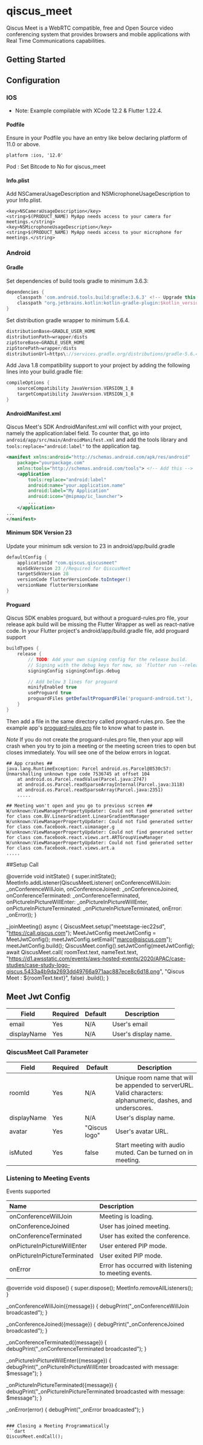 # qiscus_meet

Qiscus Meet is a WebRTC compatible, free and Open Source video conferencing system that provides browsers and mobile applications with Real Time Communications capabilities.
## Getting Started

## Configuration

<a name="ios"></a>
### IOS
* Note: Example compilable with XCode 12.2 & Flutter 1.22.4.

#### Podfile
Ensure in your Podfile you have an entry like below declaring platform of 11.0 or above.
```
platform :ios, '12.0'
```
Pod :
Set Bitcode to No for qiscus_meet
#### Info.plist
Add NSCameraUsageDescription and NSMicrophoneUsageDescription to your
Info.plist.

```text
<key>NSCameraUsageDescription</key>
<string>$(PRODUCT_NAME) MyApp needs access to your camera for meetings.</string>
<key>NSMicrophoneUsageDescription</key>
<string>$(PRODUCT_NAME) MyApp needs access to your microphone for meetings.</string>
```

<a name="android"></a>
### Android

#### Gradle
Set dependencies of build tools gradle to minimum 3.6.3:
```gradle
dependencies {
    classpath 'com.android.tools.build:gradle:3.6.3' <!-- Upgrade this -->
    classpath "org.jetbrains.kotlin:kotlin-gradle-plugin:$kotlin_version"
}
```

Set distribution gradle wrapper to minimum 5.6.4.
```gradle
distributionBase=GRADLE_USER_HOME
distributionPath=wrapper/dists
zipStoreBase=GRADLE_USER_HOME
zipStorePath=wrapper/dists
distributionUrl=https\://services.gradle.org/distributions/gradle-5.6.4-all.zip <!-- Upgrade this -->
```

Add Java 1.8 compatibility support to your project by adding the following lines into your build.gradle file:
```gradle
compileOptions {
    sourceCompatibility JavaVersion.VERSION_1_8
    targetCompatibility JavaVersion.VERSION_1_8
}
```

#### AndroidManifest.xml
Qiscus Meet's SDK AndroidManifest.xml will conflict with your project, namely
the application:label field. To counter that, go into
`android/app/src/main/AndroidManifest.xml` and add the tools library
and `tools:replace="android:label"` to the application tag.

```xml
<manifest xmlns:android="http://schemas.android.com/apk/res/android"
    package="yourpackage.com"
    xmlns:tools="http://schemas.android.com/tools"> <!-- Add this -->
    <application
        tools:replace="android:label"
        android:name="your.application.name"
        android:label="My Application"
        android:icon="@mipmap/ic_launcher">
        ...
    </application>
...
</manifest>
```

#### Minimum SDK Version 23
Update your minimum sdk version to 23 in android/app/build.gradle
```groovy
defaultConfig {
    applicationId "com.qiscus.qiscusmeet"
    minSdkVersion 23 //Required for QiscusMeet
    targetSdkVersion 28
    versionCode flutterVersionCode.toInteger()
    versionName flutterVersionName
}
```

#### Proguard

Qiscus SDK enables proguard, but without a proguard-rules.pro file, your release
apk build will be missing the Flutter Wrapper as well as react-native code.
In your Flutter project's android/app/build.gradle file, add proguard support

```groovy
buildTypes {
    release {
        // TODO: Add your own signing config for the release build.
        // Signing with the debug keys for now, so `flutter run --release` works.
        signingConfig signingConfigs.debug

        // Add below 3 lines for proguard
        minifyEnabled true
        useProguard true
        proguardFiles getDefaultProguardFile('proguard-android.txt'), 'proguard-rules.pro'
    }
}
```

Then add a file in the same directory called proguard-rules.pro. See the example
app's [proguard-rules.pro](example/android/app/proguard-rules.pro) file to know what to paste in.

*Note*
If you do not create the proguard-rules.pro file, then your app will
crash when you try to join a meeting or the meeting screen tries to open
but closes immediately. You will see one of the below errors in logcat.

```
## App crashes ##
java.lang.RuntimeException: Parcel android.os.Parcel@8530c57: Unmarshalling unknown type code 7536745 at offset 104
    at android.os.Parcel.readValue(Parcel.java:2747)
    at android.os.Parcel.readSparseArrayInternal(Parcel.java:3118)
    at android.os.Parcel.readSparseArray(Parcel.java:2351)
    .....
```

```
## Meeting won't open and you go to previous screen ##
W/unknown:ViewManagerPropertyUpdater: Could not find generated setter for class com.BV.LinearGradient.LinearGradientManager
W/unknown:ViewManagerPropertyUpdater: Could not find generated setter for class com.facebook.react.uimanager.g
W/unknown:ViewManagerPropertyUpdater: Could not find generated setter for class com.facebook.react.views.art.ARTGroupViewManager
W/unknown:ViewManagerPropertyUpdater: Could not find generated setter for class com.facebook.react.views.art.a
.....
```


##Setup Call

 @override
  void initState() {
    super.initState();
    MeetInfo.addListener(QiscusMeetListener(
        onConferenceWillJoin: _onConferenceWillJoin,
        onConferenceJoined: _onConferenceJoined,
        onConferenceTerminated: _onConferenceTerminated,
        onPictureInPictureWillEnter: _onPictureInPictureWillEnter,
        onPictureInPictureTerminated: _onPictureInPictureTerminated,
        onError: _onError));
  }

_joinMeeting() async {
    QiscusMeet.setup("meetstage-iec22sd", "https://call.qiscus.com");
    MeetJwtConfig meetJwtConfig = MeetJwtConfig();
    meetJwtConfig.setEmail("marco@qiscus.com");
    meetJwtConfig.build();
    QiscusMeet.config().setJwtConfig(meetJwtConfig);
    await QiscusMeet.call(
            roomText.text,
            nameText.text,
            "https://d1.awsstatic.com/events/aws-hosted-events/2020/APAC/case-studies/case-study-logo-qiscus.5433a4b9da2693dd49766a971aac887ece8c6d18.png",
            "Qiscus Meet : ${roomText.text}",
            false)
        .build();
  }
<a name="qiscusmeetingoptions"></a>

## Meet Jwt Config
| Field             | Required  | Default           | Description |
 ------------------ | --------- | ----------------- | ----------- |
| email             | Yes       | N/A               | User's email |
| displayName       | Yes       | N/A               | User's display name. |

### QiscusMeet Call Parameter

| Field             | Required  | Default           | Description |
 ------------------ | --------- | ----------------- | ----------- |
| roomId            | Yes       | N/A               | Unique room name that will be appended to serverURL. Valid characters: alphanumeric, dashes, and underscores. |
| displayName       | Yes       | N/A               | User's display name. |
| avatar            | Yes       | "Qiscus logo"     | User's avatar URL. |
| isMuted           | Yes       | false             | Start meeting with audio muted. Can be turned on in meeting. |


### Listening to Meeting Events

Events supported

| Name                   | Description  |
| :--------------------- | :----------- |
| onConferenceWillJoin   | Meeting is loading. |
| onConferenceJoined     | User has joined meeting. |
| onConferenceTerminated | User has exited the conference. |
| onPictureInPictureWillEnter | User entered PIP mode. |
| onPictureInPictureTerminated | User exited PIP mode. |
| onError                | Error has occurred with listening to meeting events. |


  @override
  void dispose() {
    super.dispose();
    MeetInfo.removeAllListeners();
  }


_onConferenceWillJoin({message}) {
  debugPrint("_onConferenceWillJoin broadcasted");
}

_onConferenceJoined({message}) {
  debugPrint("_onConferenceJoined broadcasted");
}

_onConferenceTerminated({message}) {
  debugPrint("_onConferenceTerminated broadcasted");
}

_onPictureInPictureWillEnter({message}) {
debugPrint("_onPictureInPictureWillEnter broadcasted with message: $message");
}

_onPictureInPictureTerminated({message}) {
debugPrint("_onPictureInPictureTerminated broadcasted with message: $message");
}

_onError(error) {
  debugPrint("_onError broadcasted");
}
```

### Closing a Meeting Programmatically
```dart
QiscusMeet.endCall();
```
